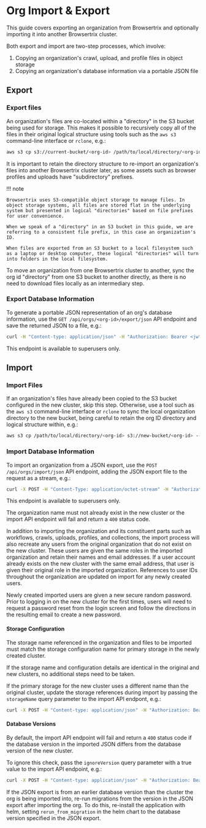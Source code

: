 # Org Import & Export

This guide covers exporting an organization from Browsertrix and optionally importing it into another Browsertrix cluster.

Both export and import are two-step processes, which involve:

1. Copying an organization's crawl, upload, and profile files in object storage
2. Copying an organization's database information via a portable JSON file

## Export

### Export files

An organization's files are co-located within a "directory" in the S3 bucket being used for storage. This makes it possible to recursively copy all of the files in their original logical structure using tools such as the `aws s3` command-line interface or `rclone`, e.g.:

```sh
aws s3 cp s3://current-bucket/<org-id> /path/to/local/directory/<org-id> --recursive --endpoint=https://ams3.digitaloceanspaces.com
```

It is important to retain the directory structure to re-import an organization's files into another Browsertrix cluster later, as some assets such as browser profiles and uploads  have "subdirectory" prefixes.

!!! note

    Browsertrix uses S3-compatible object storage to manage files. In object storage systems, all files are stored flat in the underlying system but presented in logical "directories" based on file prefixes for user convenience.

    When we speak of a "directory" in an S3 bucket in this guide, we are referring to a consistent file prefix, in this case an organization's ID.

    When files are exported from an S3 bucket to a local filesystem such as a laptop or desktop computer, these logical "directories" will turn into folders in the local filesystem.

To move an organization from one Browsertrix cluster to another, sync the org id "directory" from one S3 bucket to another directly, as there is no need to download files locally as an intermediary step.

### Export Database Information

To generate a portable JSON representation of an org's database information, use the `GET /api/orgs/<org-id>/export/json` API endpoint and save the returned JSON to a file, e.g.:

```sh
curl -H "Content-type: application/json" -H "Authorization: Bearer <jwt token>" https://app.browsertrix.com/api/orgs/<org-id>/export/json > org-export.json
```

This endpoint is available to superusers only.

## Import

### Import Files

If an organization's files have already been copied to the S3 bucket configured in the new cluster, skip this step. Otherwise, use a tool such as the `aws s3` command-line interface or `rclone` to sync the local organization directory to the new bucket, being careful to retain the org ID directory and logical structure within, e.g.:

```sh
aws s3 cp /path/to/local/directory/<org-id> s3://new-bucket/<org-id> --recursive
```

### Import Database Information

To import an organization from a JSON export, use the `POST /api/orgs/import/json` API endpoint, adding the JSON export file to the request as a stream, e.g.:

```sh
curl -X POST -H "Content-Type: application/octet-stream" -H "Authorization: Bearer <jwt token>" --data-binary "@org-export.json" https://app.browsertrix.com/api/orgs/import/json
```

This endpoint is available to superusers only.

The organization name must not already exist in the new cluster or the import API endpoint will fail and return a `400` status code.

In addition to importing the organization and its constituent parts such as workflows, crawls, uploads, profiles, and collections, the import process will also recreate any users from the original organization that do not exist on the new cluster. These users are given the same roles in the imported organization and retain their names and email addresses. If a user account already exists on the new cluster with the same email address, that user is given their original role in the imported organization. References to user IDs throughout the organization are updated on import for any newly created users.

Newly created imported users are given a new secure random password. Prior to logging in on the new cluster for the first times, users will need to request a password reset from the login screen and follow the directions in the resulting email to create a new password.

#### Storage Configuration

The storage name referenced in the organization and files to be imported must match the storage configuration name for primary storage in the newly created cluster.

If the storage name and configuration details are identical in the original and new clusters, no additional steps need to be taken.

If the primary storage for the new cluster uses a different name than the original cluster, update the storage references during import by passing the `storageName` query parameter to the import API endpont, e.g.:

```sh
curl -X POST -H "Content-type: application/json" -H "Authorization: Bearer <jwt token>" --data-binary "@org-export.json" https://app.browsertrix.com/api/orgs/import/json?storageName=newname
```

#### Database Versions

By default, the import API endpoint will fail and return a `400` status code if the database version in the imported JSON differs from the database version of the new cluster.

To ignore this check, pass the `ignoreVersion` query parameter with a true value to the import API endpoint, e.g.:

```sh
curl -X POST -H "Content-type: application/json" -H "Authorization: Bearer <jwt token>" --data-binary "@org-export.json" https://app.browsertrix.com/api/orgs/import/json?ignoreVersion=true
```

If the JSON export is from an earlier database version than the cluster the org is being imported into, re-run migrations from the version in the JSON export after importing the org. To do this, re-install the application with helm, setting `rerun_from_migration` in the helm chart to the database version specified in the JSON export.
